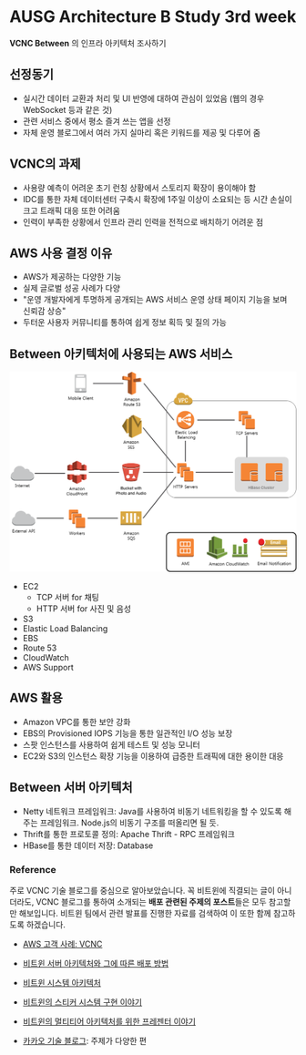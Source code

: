 # AUSG Architecture B Study 3rd week

**VCNC Between** 의 인프라 아키텍처 조사하기

## 선정동기

- 실시간 데이터 교환과 처리 및 UI 반영에 대하여 관심이 있었음 (웹의 경우 WebSocket 등과 같은 것)
- 관련 서비스 중에서 평소 즐겨 쓰는 앱을 선정
- 자체 운영 블로그에서 여러 가지 실마리 혹은 키워드를 제공 및 다루어 줌

## VCNC의 과제

- 사용량 예측이 어려운 초기 런칭 상황에서 스토리지 확장이 용이해야 함
- IDC를 통한 자체 데이터센터 구축시 확장에 1주일 이상이 소요되는 등 시간 손실이 크고 트래픽 대응 또한 어려움
- 인력이 부족한 상황에서 인프라 관리 인력을 전적으로 배치하기 어려운 점

## AWS 사용 결정 이유

- AWS가 제공하는 다양한 기능
- 실제 글로벌 성공 사례가 다양
- "운영 개발자에게 투명하게 공개되는 AWS 서비스 운영 상태 페이지 기능을 보며 신뢰감 상승"
- 두터운 사용자 커뮤니티를 통하여 쉽게 정보 획득 및 질의 가능

## Between 아키텍처에 사용되는 AWS 서비스

![](VCNC_Between_architecture.5c4222a6352a77357143025c9a064d77de08485c.png)

- EC2
  - TCP 서버 for 채팅
  - HTTP 서버 for 사진 및 음성
- S3
- Elastic Load Balancing
- EBS
- Route 53
- CloudWatch
- AWS Support

## AWS 활용

- Amazon VPC를 통한 보안 강화
- EBS의 Provisioned IOPS 기능을 통한 일관적인 I/O 성능 보장
- 스팟 인스턴스를 사용하여 쉽게 테스트 및 성능 모니터
- EC2와 S3의 인스턴스 확장 기능을 이용하여 급증한 트래픽에 대한 용이한 대응

## Between 서버 아키텍처

- Netty 네트워크 프레임워크: Java를 사용하여 비동기 네트워킹을 할 수 있도록 해주는 프레임워크. Node.js의 비동기 구조를 떠올리면 될 듯.
- Thrift를 통한 프로토콜 정의: Apache Thrift - RPC 프레임워크
- HBase를 통한 데이터 저장: Database

### Reference

주로 VCNC 기술 블로그를 중심으로 알아보았습니다. 꼭 비트윈에 직결되는 글이 아니더라도, VCNC 블로그를 통하여 소개되는 **배포 관련된 주제의 포스트**들은 모두 참고할 만 해보입니다. 비트윈 팀에서 관련 발표를 진행한 자료를 검색하여 이 또한 함께 참고하도록 하겠습니다.

- [AWS 고객 사례: VCNC](https://aws.amazon.com/ko/solutions/case-studies/vcnc/)
- [비트윈 서버 아키텍처와 그에 따른 배포 방법](https://www.slideshare.net/awskr/aws-kr-ug-1)

- [비트윈 시스템 아키텍처](http://engineering.vcnc.co.kr/2013/04/between-system-architecture/)
- [비트윈의 스티커 시스템 구현 이야기](http://engineering.vcnc.co.kr/2013/06/architecture-of-sticker-system/)
- [비트윈의 멀티티어 아키텍처를 위한 프레젠터 이야기](http://engineering.vcnc.co.kr/2015/11/presenter-multitier-architecture/)
- [카카오 기술 블로그](https://tech.kakao.com/blog/): 주제가 다양한 편
